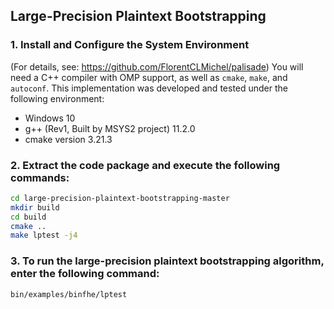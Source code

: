 ## Large-Precision Plaintext Bootstrapping

### 1. Install and Configure the System Environment

(For details, see: https://github.com/FlorentCLMichel/palisade)
You will need a C++ compiler with OMP support, as well as `cmake`, `make`, and `autoconf`.
This implementation was developed and tested under the following environment:

- Windows 10
- g++ (Rev1, Built by MSYS2 project) 11.2.0
- cmake version 3.21.3



### 2. Extract the code package and execute the following commands:

```bash
cd large-precision-plaintext-bootstrapping-master
mkdir build 
cd build 
cmake ..
make lptest -j4
```

### 3. To run the large-precision plaintext bootstrapping algorithm, enter the following command:

```bash
bin/examples/binfhe/lptest
```
